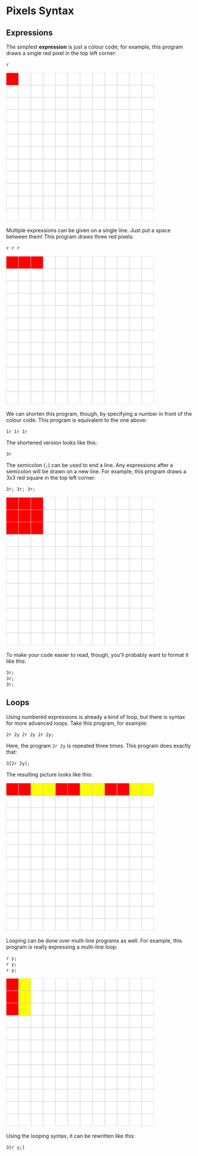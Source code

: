 # Pixels Syntax

## Expressions
The simplest **expression** is just a colour code; for example, this program draws a single red pixel in the top left corner:

```
r
```
![r](red-dot.png)

Multiple expressions can be given on a single line. Just put a space between them! This program draws three red pixels:

```
r r r
```
![r r r](red-line.png)

We can shorten this program, though, by specifying a number in front of the colour code. This program is equivalent to the one above:

```
1r 1r 1r
```

The shortened version looks like this:

```
3r
```

The semicolon (`;`) can be used to end a line. Any expressions after a semicolon will be drawn on a new line. For example, this program draws a 3x3 red square in the top left corner:

```
3r; 3r; 3r;
```
![3r; 3r; 3r;](red-square.png)

To make your code easier to read, though, you'll probably want to format it like this:

```
3r;
3r;
3r;
```

## Loops
Using numbered expressions is already a kind of loop, but there is syntax for more advanced loops. Take this program, for example:

```
2r 2y 2r 2y 2r 2y;
```

Here, the program `2r 2y` is repeated three times. This program does exactly that:

```
3[2r 2y];
```

The resulting picture looks like this:

![3[3r 3y]](red-and-yellow-row.png)

Looping can be done over multi-line programs as well. For example, this program is really expressing a multi-line loop:

```
r y;
r y;
r y;
```

![3[r y;]](red-and-yellow-columns.png)

Using the looping syntax, it can be rewritten like this:

```
3[r y;]
```
